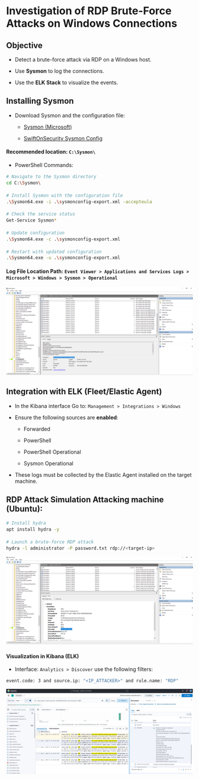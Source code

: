 # Investigation of RDP Brute-Force Attacks on Windows Connections

## Objective

- Detect a brute-force attack via RDP on a Windows host.

- Use **Sysmon** to log the connections.

- Use the **ELK Stack** to visualize the events.

## Installing Sysmon

- Download Sysmon and the configuration file:

  - [Sysmon (Microsoft)](https://learn.microsoft.com/en-us/sysinternals/downloads/sysmon)

  - [SwiftOnSecurity Sysmon Config](https://github.com/SwiftOnSecurity/sysmon-config)

#### Recommended location: `C:\Sysmon\`

- PowerShell Commands:

```sh
# Navigate to the Sysmon directory
cd C:\Sysmon\

# Install Sysmon with the configuration file
.\Sysmon64.exe -i .\sysmonconfig-export.xml -accepteula

# Check the service status
Get-Service Sysmon*

# Update configuration
.\Sysmon64.exe -c .\sysmonconfig-export.xml

# Restart with updated configuration
.\Sysmon64.exe -u .\sysmonconfig-export.xml
```

#### Log File Location Path: `Event Viewer > Applications and Services Logs > Microsoft > Windows > Sysmon > Operational`

![ELK](/Elastic_Stack_Windows/assets/01.png)

## Integration with ELK (Fleet/Elastic Agent)

- In the Kibana interface Go to: `Management > Integrations > Windows`

- Ensure the following sources are **enabled**:

  - Forwarded

  - PowerShell

  - PowerShell Operational

  - Sysmon Operational

- These logs must be collected by the Elastic Agent installed on the target machine.

## RDP Attack Simulation Attacking machine (Ubuntu):

```sh
# Install hydra
apt install hydra -y

# Launch a brute-force RDP attack
hydra -l administrator -P password.txt rdp://<target-ip>
```

![ELK](/Elastic_Stack_Windows/assets/02.png)

#### Visualization in Kibana (ELK)

- Interface: `Analytics > Discover` use the following filters:

```sh
event.code: 3 and source.ip: "<IP_ATTACKER>" and rule.name: "RDP"
```

![ELK](/Elastic_Stack_Windows/assets/03.png)
